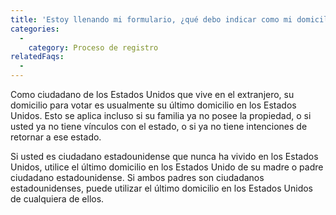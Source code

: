 ```yaml
---
title: 'Estoy llenando mi formulario, ¿qué debo indicar como mi domicilio para votar en los Estados Unidos?'
categories:
  - 
    category: Proceso de registro
relatedFaqs:
  -
---
```

Como ciudadano de los Estados Unidos que vive en el extranjero, su domicilio para votar es usualmente su último domicilio en los Estados Unidos. Esto se aplica incluso si su familia ya no posee la propiedad, o si usted ya no tiene vínculos con el estado, o si ya no tiene intenciones de retornar a ese estado.

Si usted es ciudadano estadounidense que nunca ha vivido en los Estados Unidos, utilice el último domicilio en los Estados Unido de su madre o padre ciudadano estadounidense. Si ambos padres son ciudadanos estadounidenses, puede utilizar el último domicilio en los Estados Unidos de cualquiera de ellos.
